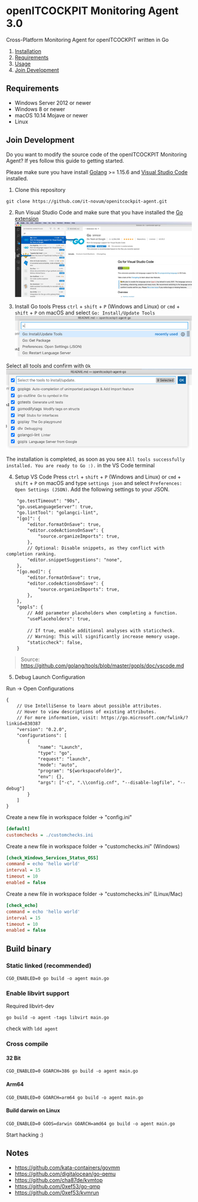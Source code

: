 # openITCOCKPIT Monitoring Agent 3.0
Cross-Platform Monitoring Agent for openITCOCKPIT written in Go

1. [Installation](#Installation)
2. [Requirements](#Requirements)
3. [Usage](#Usage)
4. [Join Development](#Join-Development)

## Requirements

- Windows Server 2012 or newer
- Windows 8 or newer
- macOS 10.14 Mojave or newer
- Linux

## Join Development

Do you want to modify the source code of the openITCOCKPIT Monitoring Agent? If yes follow this guide to getting started. 

Please make sure you have install [Golang](https://golang.org/) >= 1.15.6 and [Visual Studio Code](https://code.visualstudio.com/) installed.

1. Clone this repository
```
git clone https://github.com/it-novum/openitcockpit-agent.git
```

2. Run Visual Studio Code and make sure that you have installed the [Go extension](https://marketplace.visualstudio.com/items?itemName=golang.Go)
![Install Go extension for VS Code](docs/images/vscode_golang_ext.jpg)

3. Install Go tools
Press `ctrl` + `shift` + `P` (Windows and Linux) or `cmd` + `shift` + `P` on macOS and select `Go: Install/Update Tools`
![Install Go tools](docs/images/vscode_install_go_tools.png)

Select all tools and confirm with `Ok`
![Select and install Go tools](docs/images/vscode_install_all_go_tools.png)

The installation is completed, as soon as you see `All tools successfully installed. You are ready to Go :).` in the VS Code terminal

4. Setup VS Code
Press `ctrl` + `shift` + `P` (Windows and Linux) or `cmd` + `shift` + `P` on macOS and type `settings json` and select `Preferences: Open Settings (JSON)`.
Add the following settings to your JSON.
```JS
    "go.testTimeout": "90s",
    "go.useLanguageServer": true,
    "go.lintTool": "golangci-lint",
    "[go]": {
        "editor.formatOnSave": true,
        "editor.codeActionsOnSave": {
            "source.organizeImports": true,
        },
        // Optional: Disable snippets, as they conflict with completion ranking.
        "editor.snippetSuggestions": "none",
    },
    "[go.mod]": {
        "editor.formatOnSave": true,
        "editor.codeActionsOnSave": {
            "source.organizeImports": true,
        },
    },
    "gopls": {
        // Add parameter placeholders when completing a function.
        "usePlaceholders": true,

        // If true, enable additional analyses with staticcheck.
        // Warning: This will significantly increase memory usage.
        "staticcheck": false,
    }
```
> Source: https://github.com/golang/tools/blob/master/gopls/doc/vscode.md

5. Debug Launch Configuration

Run -> Open Configurations
```JS
{
    // Use IntelliSense to learn about possible attributes.
    // Hover to view descriptions of existing attributes.
    // For more information, visit: https://go.microsoft.com/fwlink/?linkid=830387
    "version": "0.2.0",
    "configurations": [
        {
            "name": "Launch",
            "type": "go",
            "request": "launch",
            "mode": "auto",
            "program": "${workspaceFolder}",
            "env": {},
            "args": ["-c", ".\\config.cnf", "--disable-logfile", "--debug"]
        }
    ]
}
```

Create a new file in workspace folder -> "config.ini"
```ini
[default]
customchecks = ./customchecks.ini
```

Create a new file in workspace folder -> "customchecks.ini" (Windows)

```ini
[check_Windows_Services_Status_OSS]
command = echo 'hello world'
interval = 15
timeout = 10
enabled = false
```

Create a new file in workspace folder -> "customchecks.ini" (Linux/Mac)

```ini
[check_echo]
command = echo 'hello world'
interval = 15
timeout = 10
enabled = false
```

## Build binary
### Static linked (recommended)
```
CGO_ENABLED=0 go build -o agent main.go
``` 

### Enable libvirt support

Required libvirt-dev

```
go build -o agent -tags libvirt main.go
```

check with `ldd agent` 

### Cross compile

#### 32 Bit
```
CGO_ENABLED=0 GOARCH=386 go build -o agent main.go
```

#### Arm64
```
CGO_ENABLED=0 GOARCH=arm64 go build -o agent main.go
```

#### Build darwin on Linux
```
CGO_ENABLED=0 GOOS=darwin GOARCH=amd64 go build -o agent main.go
```

Start hacking :)

## Notes
- https://github.com/kata-containers/govmm
- https://github.com/digitalocean/go-qemu
- https://github.com/cha87de/kvmtop
- https://github.com/0xef53/go-qmp
- https://github.com/0xef53/kvmrun

